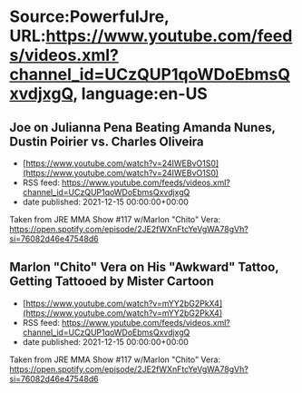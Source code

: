 # Source:PowerfulJre, URL:https://www.youtube.com/feeds/videos.xml?channel_id=UCzQUP1qoWDoEbmsQxvdjxgQ, language:en-US

## Joe on Julianna Pena Beating Amanda Nunes, Dustin Poirier vs. Charles Oliveira
 - [https://www.youtube.com/watch?v=24IWEBvO1S0](https://www.youtube.com/watch?v=24IWEBvO1S0)
 - RSS feed: https://www.youtube.com/feeds/videos.xml?channel_id=UCzQUP1qoWDoEbmsQxvdjxgQ
 - date published: 2021-12-15 00:00:00+00:00

Taken from JRE MMA Show #117 w/Marlon "Chito" Vera:
https://open.spotify.com/episode/2JE2fWXnFtcYeVgWA78gVh?si=76082d46e47548d6

## Marlon "Chito" Vera on His "Awkward" Tattoo, Getting Tattooed by Mister Cartoon
 - [https://www.youtube.com/watch?v=mYY2bG2PkX4](https://www.youtube.com/watch?v=mYY2bG2PkX4)
 - RSS feed: https://www.youtube.com/feeds/videos.xml?channel_id=UCzQUP1qoWDoEbmsQxvdjxgQ
 - date published: 2021-12-15 00:00:00+00:00

Taken from JRE MMA Show #117 w/Marlon "Chito" Vera:
https://open.spotify.com/episode/2JE2fWXnFtcYeVgWA78gVh?si=76082d46e47548d6

